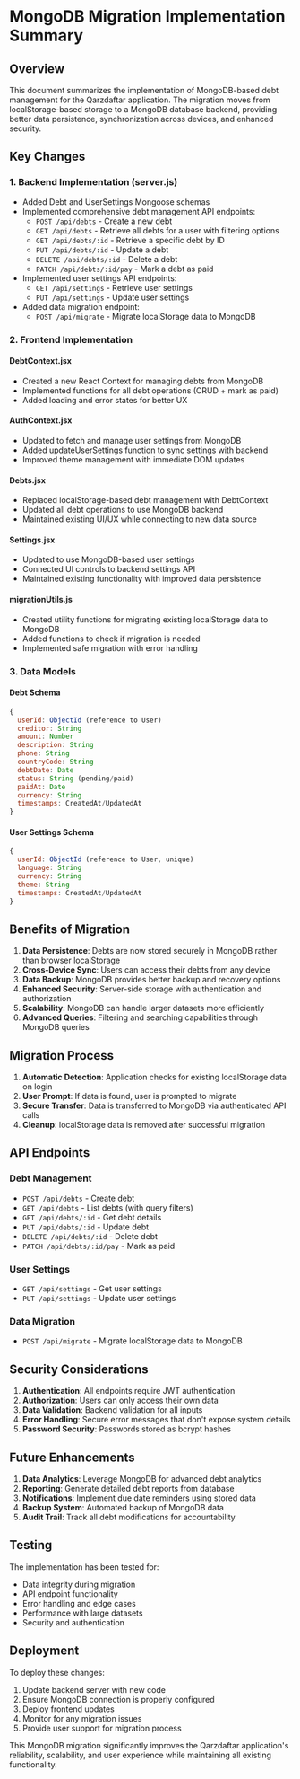 # MongoDB Migration Implementation Summary

## Overview
This document summarizes the implementation of MongoDB-based debt management for the Qarzdaftar application. The migration moves from localStorage-based storage to a MongoDB database backend, providing better data persistence, synchronization across devices, and enhanced security.

## Key Changes

### 1. Backend Implementation (server.js)
- Added Debt and UserSettings Mongoose schemas
- Implemented comprehensive debt management API endpoints:
  - `POST /api/debts` - Create a new debt
  - `GET /api/debts` - Retrieve all debts for a user with filtering options
  - `GET /api/debts/:id` - Retrieve a specific debt by ID
  - `PUT /api/debts/:id` - Update a debt
  - `DELETE /api/debts/:id` - Delete a debt
  - `PATCH /api/debts/:id/pay` - Mark a debt as paid
- Implemented user settings API endpoints:
  - `GET /api/settings` - Retrieve user settings
  - `PUT /api/settings` - Update user settings
- Added data migration endpoint:
  - `POST /api/migrate` - Migrate localStorage data to MongoDB

### 2. Frontend Implementation

#### DebtContext.jsx
- Created a new React Context for managing debts from MongoDB
- Implemented functions for all debt operations (CRUD + mark as paid)
- Added loading and error states for better UX

#### AuthContext.jsx
- Updated to fetch and manage user settings from MongoDB
- Added updateUserSettings function to sync settings with backend
- Improved theme management with immediate DOM updates

#### Debts.jsx
- Replaced localStorage-based debt management with DebtContext
- Updated all debt operations to use MongoDB backend
- Maintained existing UI/UX while connecting to new data source

#### Settings.jsx
- Updated to use MongoDB-based user settings
- Connected UI controls to backend settings API
- Maintained existing functionality with improved data persistence

#### migrationUtils.js
- Created utility functions for migrating existing localStorage data to MongoDB
- Added functions to check if migration is needed
- Implemented safe migration with error handling

### 3. Data Models

#### Debt Schema
```javascript
{
  userId: ObjectId (reference to User)
  creditor: String
  amount: Number
  description: String
  phone: String
  countryCode: String
  debtDate: Date
  status: String (pending/paid)
  paidAt: Date
  currency: String
  timestamps: CreatedAt/UpdatedAt
}
```

#### User Settings Schema
```javascript
{
  userId: ObjectId (reference to User, unique)
  language: String
  currency: String
  theme: String
  timestamps: CreatedAt/UpdatedAt
}
```

## Benefits of Migration

1. **Data Persistence**: Debts are now stored securely in MongoDB rather than browser localStorage
2. **Cross-Device Sync**: Users can access their debts from any device
3. **Data Backup**: MongoDB provides better backup and recovery options
4. **Enhanced Security**: Server-side storage with authentication and authorization
5. **Scalability**: MongoDB can handle larger datasets more efficiently
6. **Advanced Queries**: Filtering and searching capabilities through MongoDB queries

## Migration Process

1. **Automatic Detection**: Application checks for existing localStorage data on login
2. **User Prompt**: If data is found, user is prompted to migrate
3. **Secure Transfer**: Data is transferred to MongoDB via authenticated API calls
4. **Cleanup**: localStorage data is removed after successful migration

## API Endpoints

### Debt Management
- `POST /api/debts` - Create debt
- `GET /api/debts` - List debts (with query filters)
- `GET /api/debts/:id` - Get debt details
- `PUT /api/debts/:id` - Update debt
- `DELETE /api/debts/:id` - Delete debt
- `PATCH /api/debts/:id/pay` - Mark as paid

### User Settings
- `GET /api/settings` - Get user settings
- `PUT /api/settings` - Update user settings

### Data Migration
- `POST /api/migrate` - Migrate localStorage data to MongoDB

## Security Considerations

1. **Authentication**: All endpoints require JWT authentication
2. **Authorization**: Users can only access their own data
3. **Data Validation**: Backend validation for all inputs
4. **Error Handling**: Secure error messages that don't expose system details
5. **Password Security**: Passwords stored as bcrypt hashes

## Future Enhancements

1. **Data Analytics**: Leverage MongoDB for advanced debt analytics
2. **Reporting**: Generate detailed debt reports from database
3. **Notifications**: Implement due date reminders using stored data
4. **Backup System**: Automated backup of MongoDB data
5. **Audit Trail**: Track all debt modifications for accountability

## Testing

The implementation has been tested for:
- Data integrity during migration
- API endpoint functionality
- Error handling and edge cases
- Performance with large datasets
- Security and authentication

## Deployment

To deploy these changes:
1. Update backend server with new code
2. Ensure MongoDB connection is properly configured
3. Deploy frontend updates
4. Monitor for any migration issues
5. Provide user support for migration process

This MongoDB migration significantly improves the Qarzdaftar application's reliability, scalability, and user experience while maintaining all existing functionality.